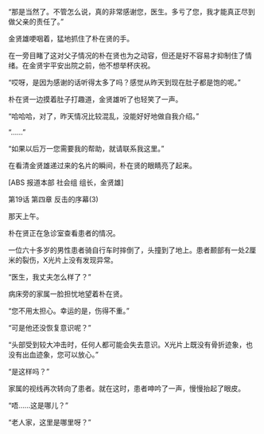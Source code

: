 “那是当然了。不管怎么说，真的非常感谢您，医生。多亏了您，我才能真正尽到做父亲的责任了。”

金贤雄哽咽着，猛地抓住了朴在贤的手。

在一旁目睹了这对父子情况的朴在贤也为之动容，但还是好不容易才抑制住了情绪。在金贤宇平安出院之前，他不想举杯庆祝。

“哎呀，是因为感谢的话听得太多了吗？感觉从昨天到现在肚子都是饱的呢。”

朴在贤一边摸着肚子打趣道，金贤雄听了也轻笑了一声。

“哈哈哈，对了，昨天情况比较混乱，没能好好地做自我介绍。”

“……”

“如果以后万一您需要我的帮助，就请联系我这里。”

在看清金贤雄递过来的名片的瞬间，朴在贤的眼睛亮了起来。

[ABS 报道本部 社会组 组长，金贤雄]

第19话 第四章 反击的序幕(3)

那天上午。

朴在贤正在急诊室查看患者的情况。

一位六十多岁的男性患者骑自行车时摔倒了，头撞到了地上。患者颞部有一处2厘米的裂伤，X光片上没有发现异常。

“医生，我丈夫怎么样了？”

病床旁的家属一脸担忧地望着朴在贤。

“您不用太担心。幸运的是，伤得不重。”

“可是他还没恢复意识呢？”

“头部受到较大冲击时，任何人都可能会失去意识。X光片上既没有骨折迹象，也没有出血迹象，您可以放心。”

“是这样吗？”

家属的视线再次转向了患者。就在这时，患者呻吟了一声，慢慢抬起了眼皮。

“唔……这是哪儿？”

“老人家，这里是哪里呀？”